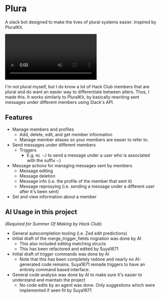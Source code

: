# Plura
A slack bot designed to make the lives of plural systems easier. Inspired by PluralKit.

![Demo video](./assets/demo.mov)

I'm not plural myself, but I do know a lot of Hack Club members that are plural and do want an easier way to differentiate between alters. Thus, I made this.
It works similarly to PluralKit, by basically rewriting sent messages under different members using Slack's API.

## Features
- Manage members and profiles
  - Add, delete, edit, and get member information
  - Manage member aliases so your members are easier to refer to.
- Send messages under different members
  - Triggers
    - E.g. `Hi ~J` to send a message under a user who is associated with the suffix `~J`
- Message actions for managing messages sent by members
  - Message editing
  - Message deletion
  - Message info (i.e. the profile of the member that sent it)
  - Message reproxying (i.e. sending a message under a different user after it's been sent)
- Set and view information about a member

## AI Usage in this project
(_Required for Summer Of Making by Hack Club_)

- General autocompletion tooling (i.e. Zed edit predictions)
- Initial draft of the merge_trigger_fields migration was done by AI
  - This also included editing matching structs
  - This has been refactored and edited by Suya1671
- Initial draft of trigger commands was done by AI
  - Note that this has been completely redone and nearly no AI-generated code remains. Suya1671 remade triggers to have an entirely command based interface.
- General code analysis was done by AI to make sure it's easier to understand and maintain the project
  - No code edits by an agent was done. Only suggestions which were implemented if seen fit by Suya1671

